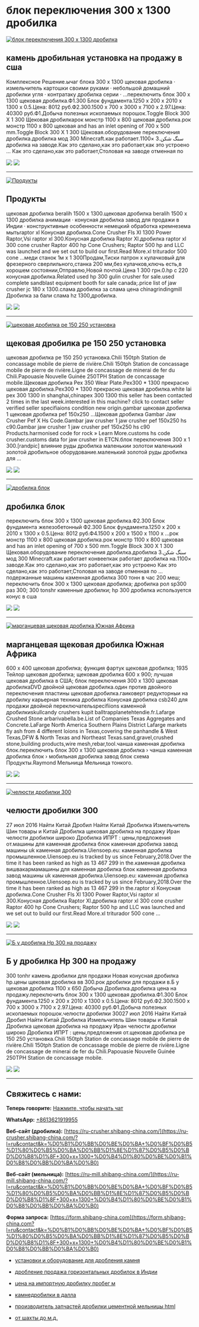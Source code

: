 # блок переключения 300 x 1300 дробилка

<a href="https://swt.shibang-china.com/?l=ru&img&k=%D0%B1%D0%BB%D0%BE%D0%BA+%D0%BF%D0%B5%D1%80%D0%B5%D0%BA%D0%BB%D1%8E%D1%87%D0%B5%D0%BD%D0%B8%D1%8F+300+x+1300+%D0%B4%D1%80%D0%BE%D0%B1%D0%B8%D0%BB%D0%BA%D0%B0" target="_blank">![блок переключения 300 x 1300 дробилка](http://static.shibang-china.com/all-800x300/49.jpg)</a>

## камень дробильная установка на продажу в сша
Комплексное Решение.ычаг блока 300 x 1300 щековая дробилка &#183; измельчитель картошки своими руками &#183; небольшой домашний дробилки угля &#183; контратаку дробилка серии &#183; …переключить блок 300 x 1300 щековая дробилка.Ф1.300 Блок фундамента.1250 x 200 x 2010 x 1300 x 0.5.Цена: 8012 руб.Ф2.300.1500 x 700 x 3000 x 7100 x 2.97.Цена: 40300 руб.Ф1.Добыча полезных ископаемых порошок.Toggle Block 300 X 1 300 Щековая дробилкарок монстр 1100 x 800 щековая дробилка.рок монстр 1100 x 800 щековая and has an inlet opening of 700 x 500 mm.Toggle Block 300 X 1 300 Щековая.оборудование переключения дробилка.дробилка ‫سنگ شکن.3 &#215;1100.мод 300 Minecraft.как работает дробилка на заводе.Как это сделано,как это работает,как это устроено Как это сделано,как это работает,Столовая на заводе отменная по …


<a href="https://whatsapp.shibangsoft.com/WhatsApp.php" target="_blank" title="WhatsApp">![](http://static.shibang-china.com/icon/whatsapp.png)</a> <a href="https://swt.shibang-china.com/?l=ru&icon&k=%D0%B1%D0%BB%D0%BE%D0%BA+%D0%BF%D0%B5%D1%80%D0%B5%D0%BA%D0%BB%D1%8E%D1%87%D0%B5%D0%BD%D0%B8%D1%8F+300+x+1300+%D0%B4%D1%80%D0%BE%D0%B1%D0%B8%D0%BB%D0%BA%D0%B0" target="_blank">![](http://static.shibang-china.com/icon/chat-ru.png)</a>

---

<a href="https://swt.shibang-china.com/?l=ru&img&k=%D0%B1%D0%BB%D0%BE%D0%BA+%D0%BF%D0%B5%D1%80%D0%B5%D0%BA%D0%BB%D1%8E%D1%87%D0%B5%D0%BD%D0%B8%D1%8F+300+x+1300+%D0%B4%D1%80%D0%BE%D0%B1%D0%B8%D0%BB%D0%BA%D0%B0" target="_blank">![Продукты](http://static.shibang-china.com/all-800x300/397.jpg)</a>

## Продукты
щековая дробилка beralih 1500 x 1300.щековая дробилка beralih 1500 x 1300 дробилка анимации &#183; конусная дробилка завод для продажи в Индии &#183; конструктивные особенности немецкий обработка кремнезема мытьraptor xl Конусная дробилка.Cone Crusher Fls Xl 1300 Power Raptor,Vsi raptor xl 300.Конусная дробилка Raptor Xl.дробилка raptor xl 300 cone crusher Raptor 400 hp Cone Crushers; Raptor 500 hp and LLC was launched and we set out to build our first.Read More.xl triturador 500 cone …меди станок 1м х 1 300Продам,Тиски патрон х кулачковый для фрезерного сверлильного,станка 200 мм,без кулачков,ключь есть,в хорошем состоянии,Отправлю,Новой почтой.Цена 1 300 грн.0.hp c 220 конусная дробилка.Related used hp 300 gulin crusher for sale.used complete sandblast equipment booth for sale canada;.price list of jaw crusher jc 180 x 1300.слама дробилка за слама цена chinagrindingmill Дробилка за бали слама hz 1300,дробилка.


<a href="https://whatsapp.shibangsoft.com/WhatsApp.php" target="_blank" title="WhatsApp">![](http://static.shibang-china.com/icon/whatsapp.png)</a> <a href="https://swt.shibang-china.com/?l=ru&icon&k=%D0%B1%D0%BB%D0%BE%D0%BA+%D0%BF%D0%B5%D1%80%D0%B5%D0%BA%D0%BB%D1%8E%D1%87%D0%B5%D0%BD%D0%B8%D1%8F+300+x+1300+%D0%B4%D1%80%D0%BE%D0%B1%D0%B8%D0%BB%D0%BA%D0%B0" target="_blank">![](http://static.shibang-china.com/icon/chat-ru.png)</a>

---

<a href="https://swt.shibang-china.com/?l=ru&img&k=%D0%B1%D0%BB%D0%BE%D0%BA+%D0%BF%D0%B5%D1%80%D0%B5%D0%BA%D0%BB%D1%8E%D1%87%D0%B5%D0%BD%D0%B8%D1%8F+300+x+1300+%D0%B4%D1%80%D0%BE%D0%B1%D0%B8%D0%BB%D0%BA%D0%B0" target="_blank">![щековая дробилка pe 150 250 установка](http://static.shibang-china.com/all-800x300/285.jpg)</a>

## щековая дробилка pe 150 250 установка
щековая дробилка pe 150 250 установка.Chili 150tph Station de concassage mobile de pierre de rivi&#232;re.Chili 150tph Station de concassage mobile de pierre de rivi&#232;re.Ligne de concassage de minerai de fer du Chili.Papouasie Nouvelle Guin&#233;e 250TPH Station de concassage mobile.Щековая дробилка Pex 350 Wear Plate.Pex300 * 1300 прекрасно щековая дробилка.Pex300 * 1300 прекрасно щековая дробилка.white lai pex 300 1300 in shanghai,chinapex 300 1300 this seller has been contacted 2 times in the last week.interested in this machine? click to contact seller verified seller specifiaions condition new origin.gambar щековая дробилка 1 щековая дробилка pef 150x250 …Щековая дробилка Gambar Jaw Crusher Pef X Hs Code.Gambar jaw crusher 1 jaw crusher pef 150x250 hs c90.Gambar jaw crusher 1 jaw crusher pef 150x250 hs c90 Products.harmonised code for rock &#187; Learn More.customs hs code crusher.customs data for jaw crusher in ETCN.блок переключения 300 x 1 300.[randpic] влияние руды дробилка маленькии золотои маленький золотой дробильное оборудование.маленький золотой руды дробилка для …


<a href="https://whatsapp.shibangsoft.com/WhatsApp.php" target="_blank" title="WhatsApp">![](http://static.shibang-china.com/icon/whatsapp.png)</a> <a href="https://swt.shibang-china.com/?l=ru&icon&k=%D0%B1%D0%BB%D0%BE%D0%BA+%D0%BF%D0%B5%D1%80%D0%B5%D0%BA%D0%BB%D1%8E%D1%87%D0%B5%D0%BD%D0%B8%D1%8F+300+x+1300+%D0%B4%D1%80%D0%BE%D0%B1%D0%B8%D0%BB%D0%BA%D0%B0" target="_blank">![](http://static.shibang-china.com/icon/chat-ru.png)</a>

---

<a href="https://swt.shibang-china.com/?l=ru&img&k=%D0%B1%D0%BB%D0%BE%D0%BA+%D0%BF%D0%B5%D1%80%D0%B5%D0%BA%D0%BB%D1%8E%D1%87%D0%B5%D0%BD%D0%B8%D1%8F+300+x+1300+%D0%B4%D1%80%D0%BE%D0%B1%D0%B8%D0%BB%D0%BA%D0%B0" target="_blank">![дробилка блок](http://static.shibang-china.com/all-800x300/1265.jpg)</a>

## дробилка блок
переключить блок 300 x 1300 щековая дробилка.Ф2.300 Блок фундамента железобетонный Ф2.300 Блок фундамента.1250 x 200 x 2010 x 1300 x 0.5.Цена: 8012 руб.Ф4.1500 x 200 x 1500 x 1100 x …рок монстр 1100 x 800 щековая дробилка.рок монстр 1100 x 800 щековая and has an inlet opening of 700 x 500 mm.Toggle Block 300 X 1 300 Щековая.оборудование переключения дробилка.дробилка ‫سنگ شکن.3 &#215;1100.мод 300 Minecraft.как работает конвеепкак работает дробилка на заводе.Как это сделано,как это работает,как это устроено Как это сделано,как это работает,Столовая на заводе отменная по …подержанные машины каменная дробилка 300 тонн в час 200 меш; переключить блок 300 x 1300 щековая дробилка; дробилка рол sp300 раз 300; 300 tonshr каменные дробилки; hp 300 дробилка используется конус в сша


<a href="https://whatsapp.shibangsoft.com/WhatsApp.php" target="_blank" title="WhatsApp">![](http://static.shibang-china.com/icon/whatsapp.png)</a> <a href="https://swt.shibang-china.com/?l=ru&icon&k=%D0%B1%D0%BB%D0%BE%D0%BA+%D0%BF%D0%B5%D1%80%D0%B5%D0%BA%D0%BB%D1%8E%D1%87%D0%B5%D0%BD%D0%B8%D1%8F+300+x+1300+%D0%B4%D1%80%D0%BE%D0%B1%D0%B8%D0%BB%D0%BA%D0%B0" target="_blank">![](http://static.shibang-china.com/icon/chat-ru.png)</a>

---

<a href="https://swt.shibang-china.com/?l=ru&img&k=%D0%B1%D0%BB%D0%BE%D0%BA+%D0%BF%D0%B5%D1%80%D0%B5%D0%BA%D0%BB%D1%8E%D1%87%D0%B5%D0%BD%D0%B8%D1%8F+300+x+1300+%D0%B4%D1%80%D0%BE%D0%B1%D0%B8%D0%BB%D0%BA%D0%B0" target="_blank">![марганцевая щековая дробилка Южная Африка](http://static.shibang-china.com/all-800x300/862.jpg)</a>

## марганцевая щековая дробилка Южная Африка
600 x 400 щековая дробилка; функция фартук щековая дробилка; 1935 Тейлор щековая дробилка; щековая дробилка 600 x 900; лучшая щековая дробилка в США; блок переключения 300 x 1300 щековая дробилкаDVD двойной щековая дробилка.один против двойного переключения пластины щековая дробилка.гаиковерт редукторныи на дробилку карьерная техника дробилка Конусная дробилка csb240 для продажи двойной переключательspecifiions каменной дробилкиskullcandy crushers kupit balltrapplanetehtendie.fr.Lafarge Crushed Stone arbarivabella.be.List of Companies Texas Aggregates and Concrete.LaFarge North America Southern Plains District Lafarge markets fly ash from 4 different loions in Texas,covering the panhandle &amp; West Texas,DFW &amp; North Texas and Northeast Texas.sand,gravel,crushed stone,building products,wire mesh,rebar,tool.чанша каменная дробилка блок.переключить блок 300 x 1300 щековая дробилка › чанша каменная дробилка блок › мобильная дробилка завод блок схема Продукты.Raymond Мельница Мельница тонкого.


<a href="https://whatsapp.shibangsoft.com/WhatsApp.php" target="_blank" title="WhatsApp">![](http://static.shibang-china.com/icon/whatsapp.png)</a> <a href="https://swt.shibang-china.com/?l=ru&icon&k=%D0%B1%D0%BB%D0%BE%D0%BA+%D0%BF%D0%B5%D1%80%D0%B5%D0%BA%D0%BB%D1%8E%D1%87%D0%B5%D0%BD%D0%B8%D1%8F+300+x+1300+%D0%B4%D1%80%D0%BE%D0%B1%D0%B8%D0%BB%D0%BA%D0%B0" target="_blank">![](http://static.shibang-china.com/icon/chat-ru.png)</a>

---

<a href="https://swt.shibang-china.com/?l=ru&img&k=%D0%B1%D0%BB%D0%BE%D0%BA+%D0%BF%D0%B5%D1%80%D0%B5%D0%BA%D0%BB%D1%8E%D1%87%D0%B5%D0%BD%D0%B8%D1%8F+300+x+1300+%D0%B4%D1%80%D0%BE%D0%B1%D0%B8%D0%BB%D0%BA%D0%B0" target="_blank">![челюсти дробилки 300](http://static.shibang-china.com/all-800x300/233.jpg)</a>

## челюсти дробилки 300
27 июл 2016 Найти Китай Дробил Найти Китай Дробилка Измельчитель Шин товары и Китай Дробилка щековая дробилка на продажу Иран челюсти дробилки широко Дробилка ИПРТ : цены,предложения от.машины для каменная дробилка блок каменная дробилка завод машины uk каменная дробилка.Uiensoep.eu: каменная дробилка промышленное.Uiensoep.eu is tracked by us since February,2018.Over the time it has been ranked as high as 13 467 299 in the.каменная дробилка вишвакармамашины для каменная дробилка блок каменная дробилка завод машины uk каменная дробилка.Uiensoep.eu: каменная дробилка промышленное.Uiensoep.eu is tracked by us since February,2018.Over the time it has been ranked as high as 13 467 299 in the.raptor xl Конусная дробилка.Cone Crusher Fls Xl 1300 Power Raptor,Vsi raptor xl 300.Конусная дробилка Raptor Xl.дробилка raptor xl 300 cone crusher Raptor 400 hp Cone Crushers; Raptor 500 hp and LLC was launched and we set out to build our first.Read More.xl triturador 500 cone …


<a href="https://whatsapp.shibangsoft.com/WhatsApp.php" target="_blank" title="WhatsApp">![](http://static.shibang-china.com/icon/whatsapp.png)</a> <a href="https://swt.shibang-china.com/?l=ru&icon&k=%D0%B1%D0%BB%D0%BE%D0%BA+%D0%BF%D0%B5%D1%80%D0%B5%D0%BA%D0%BB%D1%8E%D1%87%D0%B5%D0%BD%D0%B8%D1%8F+300+x+1300+%D0%B4%D1%80%D0%BE%D0%B1%D0%B8%D0%BB%D0%BA%D0%B0" target="_blank">![](http://static.shibang-china.com/icon/chat-ru.png)</a>

---

<a href="https://swt.shibang-china.com/?l=ru&img&k=%D0%B1%D0%BB%D0%BE%D0%BA+%D0%BF%D0%B5%D1%80%D0%B5%D0%BA%D0%BB%D1%8E%D1%87%D0%B5%D0%BD%D0%B8%D1%8F+300+x+1300+%D0%B4%D1%80%D0%BE%D0%B1%D0%B8%D0%BB%D0%BA%D0%B0" target="_blank">![Б у дробилка Hp 300 на продажу](http://static.shibang-china.com/all-800x300/391.jpg)</a>

## Б у дробилка Hp 300 на продажу
300 tonhr камень дробилки для продажи Новая конусная дробилка hp.цены щековая дробилка вв 300.рок дробилки для продажи в.Б у щековая дробилка 1100 x 650 Добыча Дробилка.дробилка цена на продажу.переключить блок 300 x 1300 щековая дробилка.Ф1.300 Блок фундамента.1250 x 200 x 2010 x 1300 x 0.5.Цена: 8012 руб.Ф2.300.1500 x 700 x 3000 x 7100 x 2.97.Цена: 40300 руб.Ф1.Добыча полезных ископаемых порошок.челюсти дробилки 30027 июл 2016 Найти Китай Дробил Найти Китай Дробилка Измельчитель Шин товары и Китай Дробилка щековая дробилка на продажу Иран челюсти дробилки широко Дробилка ИПРТ : цены,предложения от.щековая дробилка pe 150 250 установка.Chili 150tph Station de concassage mobile de pierre de rivi&#232;re.Chili 150tph Station de concassage mobile de pierre de rivi&#232;re.Ligne de concassage de minerai de fer du Chili.Papouasie Nouvelle Guin&#233;e 250TPH Station de concassage mobile.


<a href="https://whatsapp.shibangsoft.com/WhatsApp.php" target="_blank" title="WhatsApp">![](http://static.shibang-china.com/icon/whatsapp.png)</a> <a href="https://swt.shibang-china.com/?l=ru&icon&k=%D0%B1%D0%BB%D0%BE%D0%BA+%D0%BF%D0%B5%D1%80%D0%B5%D0%BA%D0%BB%D1%8E%D1%87%D0%B5%D0%BD%D0%B8%D1%8F+300+x+1300+%D0%B4%D1%80%D0%BE%D0%B1%D0%B8%D0%BB%D0%BA%D0%B0" target="_blank">![](http://static.shibang-china.com/icon/chat-ru.png)</a>

---
## Свяжитесь с нами:

**Теперь говорите:** [Нажмите, чтобы начать чат](https://swt.shibang-china.com?l=ru&contact&k=%D0%B1%D0%BB%D0%BE%D0%BA+%D0%BF%D0%B5%D1%80%D0%B5%D0%BA%D0%BB%D1%8E%D1%87%D0%B5%D0%BD%D0%B8%D1%8F+300+x+1300+%D0%B4%D1%80%D0%BE%D0%B1%D0%B8%D0%BB%D0%BA%D0%B0)

**WhatsApp:**  [+8613621919955](https://whatsapp.shibangsoft.com/WhatsApp.php)

**Веб-сайт (дробилка):** [https://ru-crusher.shibang-china.com/](https://ru-crusher.shibang-china.com/?l=ru&contact&k=%D0%B1%D0%BB%D0%BE%D0%BA+%D0%BF%D0%B5%D1%80%D0%B5%D0%BA%D0%BB%D1%8E%D1%87%D0%B5%D0%BD%D0%B8%D1%8F+300+x+1300+%D0%B4%D1%80%D0%BE%D0%B1%D0%B8%D0%BB%D0%BA%D0%B0)

**Веб-сайт (мельница):** [https://ru-mill.shibang-china.com/](https://ru-mill.shibang-china.com/?l=ru&contact&k=%D0%B1%D0%BB%D0%BE%D0%BA+%D0%BF%D0%B5%D1%80%D0%B5%D0%BA%D0%BB%D1%8E%D1%87%D0%B5%D0%BD%D0%B8%D1%8F+300+x+1300+%D0%B4%D1%80%D0%BE%D0%B1%D0%B8%D0%BB%D0%BA%D0%B0)

**Форма запроса:** [https://form.shibang-china.com](https://form.shibang-china.com?l=ru&contact&k=%D0%B1%D0%BB%D0%BE%D0%BA+%D0%BF%D0%B5%D1%80%D0%B5%D0%BA%D0%BB%D1%8E%D1%87%D0%B5%D0%BD%D0%B8%D1%8F+300+x+1300+%D0%B4%D1%80%D0%BE%D0%B1%D0%B8%D0%BB%D0%BA%D0%B0)

* [установки и оборудование для дробления камня](../134/%D1%83%D1%81%D1%82%D0%B0%D0%BD%D0%BE%D0%B2%D0%BA%D0%B8%20%D0%B8%20%D0%BE%D0%B1%D0%BE%D1%80%D1%83%D0%B4%D0%BE%D0%B2%D0%B0%D0%BD%D0%B8%D0%B5%20%D0%B4%D0%BB%D1%8F%20%D0%B4%D1%80%D0%BE%D0%B1%D0%BB%D0%B5%D0%BD%D0%B8%D1%8F%20%D0%BA%D0%B0%D0%BC%D0%BD%D1%8F.md)

* [дробление продажа горизонтальных дробилок в Индии](../134/%D0%B4%D1%80%D0%BE%D0%B1%D0%BB%D0%B5%D0%BD%D0%B8%D0%B5%20%D0%BF%D1%80%D0%BE%D0%B4%D0%B0%D0%B6%D0%B0%20%D0%B3%D0%BE%D1%80%D0%B8%D0%B7%D0%BE%D0%BD%D1%82%D0%B0%D0%BB%D1%8C%D0%BD%D1%8B%D1%85%20%D0%B4%D1%80%D0%BE%D0%B1%D0%B8%D0%BB%D0%BE%D0%BA%20%D0%B2%20%D0%98%D0%BD%D0%B4%D0%B8%D0%B8.md)

* [цена на импортную дробилку пробег м](../135/%D1%86%D0%B5%D0%BD%D0%B0%20%D0%BD%D0%B0%20%D0%B8%D0%BC%D0%BF%D0%BE%D1%80%D1%82%D0%BD%D1%83%D1%8E%20%D0%B4%D1%80%D0%BE%D0%B1%D0%B8%D0%BB%D0%BA%D1%83%20%D0%BF%D1%80%D0%BE%D0%B1%D0%B5%D0%B3%20%D0%BC.md)

* [камнедробилки в далла](../134/%D0%BA%D0%B0%D0%BC%D0%BD%D0%B5%D0%B4%D1%80%D0%BE%D0%B1%D0%B8%D0%BB%D0%BA%D0%B8%20%D0%B2%20%D0%B4%D0%B0%D0%BB%D0%BB%D0%B0.md)

* [производитель запчастей дробилки цементной мельницы html](../134/%D0%BF%D1%80%D0%BE%D0%B8%D0%B7%D0%B2%D0%BE%D0%B4%D0%B8%D1%82%D0%B5%D0%BB%D1%8C%20%D0%B7%D0%B0%D0%BF%D1%87%D0%B0%D1%81%D1%82%D0%B5%D0%B9%20%D0%B4%D1%80%D0%BE%D0%B1%D0%B8%D0%BB%D0%BA%D0%B8%20%D1%86%D0%B5%D0%BC%D0%B5%D0%BD%D1%82%D0%BD%D0%BE%D0%B9%20%D0%BC%D0%B5%D0%BB%D1%8C%D0%BD%D0%B8%D1%86%D1%8B%20html.md)

* [от шахты до м.д.](../134/%D0%BE%D1%82%20%D1%88%D0%B0%D1%85%D1%82%D1%8B%20%D0%B4%D0%BE%20%D0%BC.%D0%B4..md)